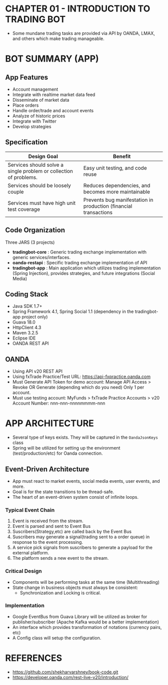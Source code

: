 # CHAPTER 01 - INTRODUCTION TO TRADING BOT

* Some mundane trading tasks are provided via API by OANDA, LMAX, and others which make trading manageable.

# BOT SUMMARY (APP)

## App Features
* Account management
* Integrate with realtime market data feed
* Disseminate of market data
* Place orders
* Handle order/trade and account events
* Analyze of historic prices
* Integrate with Twitter
* Develop strategies

## Specification

| Design Goal | Benefit |
| ----------- | ------- | 	
| Services should solve a single problem or collection of problems. | Easy unit testing, and code reuse |
| Services should be loosely couple | Reduces dependencies, and becomes more maintainable |
| Services must have high unit test coverage | Prevents bug manifestation in production (financial transactions |

## Code Organization

Three JARS (3 projects)

* **tradingbot-core** : Generic trading exchange implementation with generic services/interfaces.
* **oanda-restapi** : Specific trading exchange implementation of API
* **tradingbot-app** : Main application which utilizes trading implementation (Spring Injection), provides strategies, and future integrations (Social Media) 

## Coding Stack

* Java SDK 1.7+
* Spring Framework 4.1, Spring Social 1.1 (dependency in the tradingbot-app project only)
* Guava 18.0
* HttpClient 4.3
* Maven 3.2.5
* Eclipse IDE
* OANDA REST API

## OANDA

* Using API v20 REST API
* Using fxTrade Practice/Test URL: https://api-fxpractice.oanda.com
* Must Generate API Token for demo account: Manage API Access > Revoke OR Generate (depending which do you need) Only 1 per account. 
* Must use testing account: MyFunds > fxTrade Practice Accounts > v20 Account Number: nnn-nnn-nnnnmmmm-nnn

# APP ARCHITECTURE

* Several type of keys exists. They will be captured in the `OandaJsonKeys` class
* Spring will be utilized for setting up the environment (test/production/etc) for Oanda connection.

## Event-Driven Architecture
* App must react to market events, social media events, user events, and more.
* Goal is for the state transitions to be thread-safe.
* The heart of an event-driven system consist of infinite loops.

### Typical Event Chain
1. Event is received from the stream.
2. Event is parsed and sent to Event Bus
3. Suscribers(Strategy,etc) are called back by the Event Bus
4. Suscribers may generate a signal(trading sent to a order queue) in response to the event processing.
5. A service pick signals from suscribers to generate a payload for the external platform.
6. The platform sends a new event to the stream.

### Critical Design
* Components will be performing tasks at the same time (Multithreading)
* State change in business objects must always be consistent:
   * Synchronization and Locking is critical.

### Implementation
* Google EventBus from Guava Library will be utilized as broker for publisher/subscriber (Apache Kafka would be a better implementation)
* An interface which provides transformation of notations (currency pairs, etc)
* A Config class will setup the configuration.

# REFERENCES

* https://github.com/shekharvarshney/book-code.git
* https://developer.oanda.com/rest-live-v20/introduction/